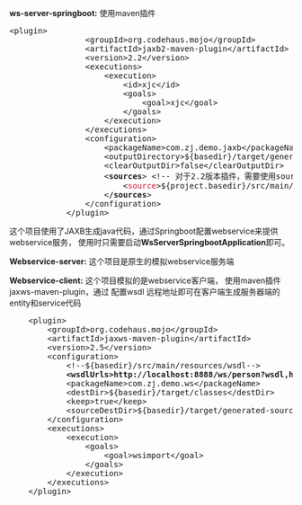 <strong>ws-server-springboot:</strong>
使用maven插件
<pre>
&lt;plugin>
                &lt;groupId>org.codehaus.mojo&lt;/groupId>
                &lt;artifactId>jaxb2-maven-plugin&lt;/artifactId&gt;
                &lt;version>2.2&lt;/version&gt;
                &lt;executions&gt;
                    &lt;execution&gt;
                        &lt;id>xjc&lt;/id&gt;
                        &lt;goals>
                            &lt;goal>xjc&lt;/goal&gt;
                        &lt;/goals>
                    &lt;/execution>
                &lt;/executions>
                &lt;configuration>
                    &lt;packageName>com.zj.demo.jaxb&lt;/packageName>
                    &lt;outputDirectory>${basedir}/target/generated-sources/jaxb&lt;/outputDirectory&gt;
                    &lt;clearOutputDir>false&lt;/clearOutputDir>
                    &lt;<strong>sources</strong>&gt; &lt;!-- 对于2.2版本插件，需要使用sources标签来指定xsd所在的位置 -->
                        &lt;<font color="#DC143C">source</font>&gt;${project.basedir}/src/main/resources/xsd/**&lt;/source>**
                    &lt;<strong>/sources</strong>&gt;
                &lt;/configuration>
            &lt;/plugin>
</pre>
这个项目使用了JAXB生成java代码，通过Springboot配置webservice来提供webservice服务，
使用时只需要启动<strong>WsServerSpringbootApplication</strong>即可。

<strong>Webservice-server:</strong>
这个项目是原生的模拟webservice服务端

<strong>Webservice-client:</strong>
这个项目模拟的是webservice客户端， 使用maven插件jaxws-maven-plugin，通过
配置wsdl 远程地址即可在客户端生成服务器端的entity和service代码
<pre>
    &lt;plugin>
        &lt;groupId>org.codehaus.mojo&lt;/groupId>
        &lt;artifactId>jaxws-maven-plugin&lt;/artifactId>
        &lt;version>2.5&lt;/version>
        &lt;configuration>
            &lt;!--<wsdlDirectory>${basedir}/src/main/resources/wsdl</wsdlDirectory>-->
            <strong>&lt;wsdlUrls>http://localhost:8888/ws/person?wsdl,http://localhost:8080/ws/students.wsdl&lt;/wsdlUrls></strong>
            &lt;packageName>com.zj.demo.ws&lt;/packageName>
            &lt;destDir>${basedir}/target/classes&lt;/destDir>
            &lt;keep>true&lt;/keep>
            &lt;sourceDestDir>${basedir}/target/generated-sources&lt;/sourceDestDir>
        &lt;/configuration>
        &lt;executions>
            &lt;execution>
                &lt;goals>
                    &lt;goal>wsimport&lt;/goal>
                &lt;/goals>
            &lt;/execution>
        &lt;/executions>
    &lt;/plugin>
</pre>
